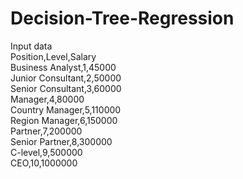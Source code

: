 # Decision-Tree-Regression <br/>
Input data <br/>
Position,Level,Salary <br/>
Business Analyst,1,45000 <br/>
Junior Consultant,2,50000 <br/>
Senior Consultant,3,60000 <br/>
Manager,4,80000 <br/>
Country Manager,5,110000 <br/>
Region Manager,6,150000 <br/>
Partner,7,200000 <br/>
Senior Partner,8,300000 <br/>
C-level,9,500000 <br/>
CEO,10,1000000 <br/>
